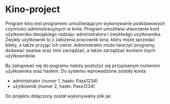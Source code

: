# Kino-project
Program kino jest programem umożliwiającym wykonywanie podstawowych czynności administracyjnych w kinie. 
Program umożliwia utworzenie kont użytkownika dwojakiego rodzaju: administratora i zwykłedgo uzytkownika.
Zwykły użytkownik to z założenia pracownik kina, który może sprzedać bilety, a także przyjąc ich zwrot.
Administrator może tworzyć programy, dodawać seanse oraz nimi zarządzać, a także zarządzać kontami inych użytkowników. 

By zalogować się do pogramu należy posłużyć się przypisanym numerem użytkownika oraz hasłem. Do systemu wprowadzone zostały konta:
- administrator (numer 1, hasło: Pass1234)
- użytkownik (numer 2, hasło: Pass1234)

Do projektu dołączony został wykonywalny plik jar.

